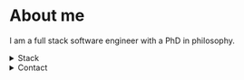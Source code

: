 # About me

I am a full stack software engineer with a PhD in philosophy.

<details>
<summary>Stack</summary>

-   Languages <br>
    [![CSS3 Badge](https://img.shields.io/badge/-CSS3-1572B6?style=for-the-badge&labelColor=302d2d&logo=css3&logoColor=1572B6)](#)
    [![Handlebars Badge](https://img.shields.io/badge/-Handlebars.js-000000?style=for-the-badge&labelColor=f7efef&logo=handlebars.js&logoColor=000000)](#)
    [![HTML5 Badge](https://img.shields.io/badge/-HTML5-E34F26?style=for-the-badge&labelColor=black&logo=html5&logoColor=E34F26)](#)
    [![JavaScript Badge](https://img.shields.io/badge/-JavaScript-F0DB4F?style=for-the-badge&labelColor=302d2d&logo=javascript&logoColor=F0DB4F)](#)
    [![PostgreSQL Badge](https://img.shields.io/badge/-PostgreSQL-4169E1?style=for-the-badge&labelColor=f7efef&logo=postgreSQL&logoColor=4169E1)](#)
    [![Typescript Badge](https://img.shields.io/badge/-TypeScript-3178C6?style=for-the-badge&labelColor=302d2d&logo=typescript&logoColor=3178C6)](#)

-   Frameworks & Libraries <br>
    [![Express Badge](https://img.shields.io/badge/-Express.js-000000?style=for-the-badge&labelColor=f7efef&logo=express&logoColor=000000)](#)
    [![jQuery Badge](https://img.shields.io/badge/-jQuery-0769AD?style=for-the-badge&labelColor=302d2d&logo=jquery&logoColor=0769AD)](#)
    [![Node.js Badge](https://img.shields.io/badge/-Node.js-3C873A?style=for-the-badge&labelColor=302d2d&logo=node.js&logoColor=3C873A)](#)
    [![React.js Badge](https://img.shields.io/badge/-React.js-61DAFB?style=for-the-badge&labelColor=302d2d&logo=react&logoColor=61DAFB)](#)
    [![Redux.js Badge](https://img.shields.io/badge/-Redux.js-764ABC?style=for-the-badge&labelColor=black&logo=redux&logoColor=764ABC)](#)
    [![Vue.js Badge](https://img.shields.io/badge/-Vue.js-4FC08D?style=for-the-badge&labelColor=302d2d&logo=vue.js&logoColor=4FC08D)](#)

-   Testing <br>
    [![Cypress Badge](https://img.shields.io/badge/-cypress-17202C?style=for-the-badge&labelColor=f7efef&logo=cypress&logoColor=17202C)](#)
    [![Jest Badge](https://img.shields.io/badge/-Jest-C21325?style=for-the-badge&labelColor=000000&logo=jest&logoColor=C21325)](#)
    [![React Testing Library Badge](https://img.shields.io/badge/-React%20Testing%20Library-E33332?style=for-the-badge&labelColor=000000&logo=testing-library&logoColor=E33332)](#)

-   Tools <br>
    [![Git Badge](https://img.shields.io/badge/-Git-F05032?style=for-the-badge&labelColor=f7efef&logo=git&logoColor=F05032)](#)
    [![Postman Badge](https://img.shields.io/badge/-Postman-FF6C37?style=for-the-badge&labelColor=302d2d&logo=postman&logoColor=FF6C37)](#)
    [![Slack Badge](https://img.shields.io/badge/-Slack-4A154B?style=for-the-badge&labelColor=f7efef&logo=slack&logoColor=4A154B)](#)


</details>

<details>
  
<summary>Contact</summary>
<br>
<a href="https://www.linkedin.com/in/rubenlanger/">
  <img src="https://img.shields.io/badge/linkedin-%230077B5.svg?&style=for-the-badge&logo=linkedin&logoColor=white" />
</a>

</details>
